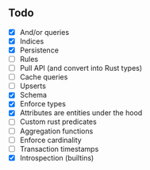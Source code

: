 ## Todo

- [x] And/or queries
- [x] Indices
- [x] Persistence
- [ ] Rules
- [ ] Pull API (and convert into Rust types)
- [ ] Cache queries
- [ ] Upserts
- [x] Schema
- [x] Enforce types
- [x] Attributes are entities under the hood
- [ ] Custom rust predicates
- [ ] Aggregation functions
- [ ] Enforce cardinality
- [ ] Transaction timestamps
- [x] Introspection (builtins)
